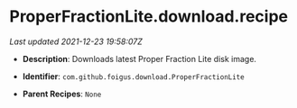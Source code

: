 # ProperFractionLite.download.recipe

_Last updated 2021-12-23 19:58:07Z_

- **Description**: Downloads latest Proper Fraction Lite disk image.

- **Identifier**: `com.github.foigus.download.ProperFractionLite`

- **Parent Recipes**: `None`